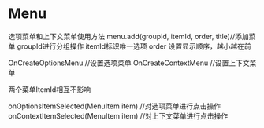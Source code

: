# Menu
选项菜单和上下文菜单使用方法
menu.add(groupId, itemId, order, title)//添加菜单 groupId进行分组操作   itemId标识唯一选项   order 设置显示顺序，越小越在前

OnCreateOptionsMenu //设置选项菜单
OnCreateContextMenu //设置上下文菜单

两个菜单ItemId相互不影响

onOptionsItemSelected(MenuItem item) //对选项菜单进行点击操作
onContextItemSelected(MenuItem item) //对上下文菜单进行点击操作